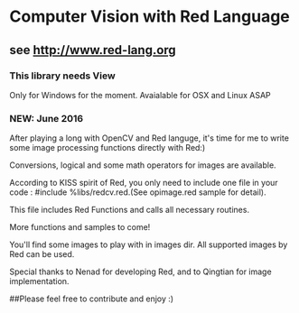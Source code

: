# Computer Vision with Red Language 
## see http://www.red-lang.org 
### This library needs View 


Only for Windows for the moment. Avaialable for OSX and Linux ASAP



### NEW: June 2016
After playing a long with OpenCV and Red languge, it's time for me to write some image processing functions directly with Red:)

Conversions, logical and some math operators for images are available.


According to KISS spirit of Red, you only need  to include one file in your code : #include %libs/redcv.red.(See opimage.red sample for detail).

This file includes Red Functions and calls all necessary routines. 

More functions and samples to come!

You'll find some images to play with in images dir. All supported images by Red can be used.

Special thanks to Nenad for developing Red, and to Qingtian for image implementation.


##Please feel free to contribute and enjoy :)
